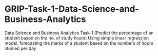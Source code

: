 # GRIP-Task-1-Data-Science-and-Business-Analytics
Data Science and Business Analytics Task-1 (Predict the percentage of an student based on the no. of study hours) Using simple linear regression model, forecasting the marks of a student based on the numbers of hours studied per day
